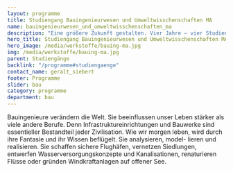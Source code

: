 ```yaml
---
layout: programme
title: Studiengang Bauingenieurwesen und Umweltwisschenschaften MA
name: bauingenieurwesen_und_umweltwisschenschaften_ma
description: "Eine größere Zukunft gestalten. Vier Jahre – vier Studienprofile – beste Berufsaussichten"
hero_title: Studiengang Bauingenieurwesen und Umweltwisschenschaften MA
hero_image: /media/werkstoffe/bauing-ma.jpg
img: /media/werkstoffe/bauing-ma.jpg
parent: Studiengänge
backlink: "/programme#studiengaenge"
contact_name: geralt_siebert
footer: Programme
slider: bau
category: programme
department: bau
---
```



Bauingenieure verändern die Welt. Sie beeinflussen unser Leben stärker als viele
andere Berufe. Denn Infrastruktureinrichtungen und Bauwerke sind essentieller
Bestandteil jeder Zivilisation. Wie wir morgen leben, wird durch ihre Fantasie
und ihr Wissen beflügelt. Sie analysieren, model- lieren und realisieren. Sie
schaffen sichere Flughäfen, vernetzen Siedlungen, entwerfen
Wasserversorgungskonzepte und Kanalisationen, renaturieren Flüsse oder gründen
Windkraftanlagen auf offener See.
